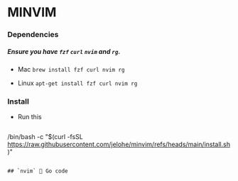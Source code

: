 # MINVIM

### Dependencies

##### Ensure you have `fzf` `curl` `nvim` and `rg`.
* Mac 
`brew install fzf curl nvim rg`

* Linux 
`apt-get install fzf curl nvim rg`

### Install
* Run this
  ```
/bin/bash -c "$(curl -fsSL https://raw.githubusercontent.com/jelohe/minvim/refs/heads/main/install.sh)"
  ```

## `nvim` 🚀 Go code
